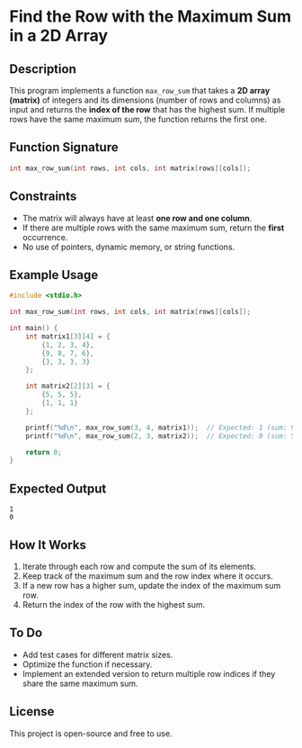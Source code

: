 # Find the Row with the Maximum Sum in a 2D Array

## Description
This program implements a function `max_row_sum` that takes a **2D array (matrix)** of integers and its dimensions (number of rows and columns) as input and returns the **index of the row** that has the highest sum. If multiple rows have the same maximum sum, the function returns the first one.

## Function Signature
```c
int max_row_sum(int rows, int cols, int matrix[rows][cols]);
```

## Constraints
- The matrix will always have at least **one row and one column**.
- If there are multiple rows with the same maximum sum, return the **first** occurrence.
- No use of pointers, dynamic memory, or string functions.

## Example Usage
```c
#include <stdio.h>

int max_row_sum(int rows, int cols, int matrix[rows][cols]);

int main() {
    int matrix1[3][4] = {
        {1, 2, 3, 4},
        {9, 8, 7, 6},
        {3, 3, 3, 3}
    };

    int matrix2[2][3] = {
        {5, 5, 5},
        {1, 1, 1}
    };

    printf("%d\n", max_row_sum(3, 4, matrix1));  // Expected: 1 (sum: 9+8+7+6 = 30)
    printf("%d\n", max_row_sum(2, 3, matrix2));  // Expected: 0 (sum: 5+5+5 = 15)

    return 0;
}
```

## Expected Output
```
1
0
```

## How It Works
1. Iterate through each row and compute the sum of its elements.
2. Keep track of the maximum sum and the row index where it occurs.
3. If a new row has a higher sum, update the index of the maximum sum row.
4. Return the index of the row with the highest sum.

## To Do
- Add test cases for different matrix sizes.
- Optimize the function if necessary.
- Implement an extended version to return multiple row indices if they share the same maximum sum.

## License
This project is open-source and free to use.


